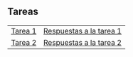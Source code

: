 ## Tareas

| |  |
|---|---|
| [Tarea 1](https://rojasirvin.github.io/EPS2020/tareas/tarea1.html) | [Respuestas a la tarea 1](https://rojasirvin.github.io/EPS2020/tareas/tarea1_respuestas.html)  |
| [Tarea 2](https://rojasirvin.github.io/EPS2020/tareas/tarea2.html) |[Respuestas a la tarea 2](https://rojasirvin.github.io/EPS2020/tareas/tarea2_respuestas.html) |